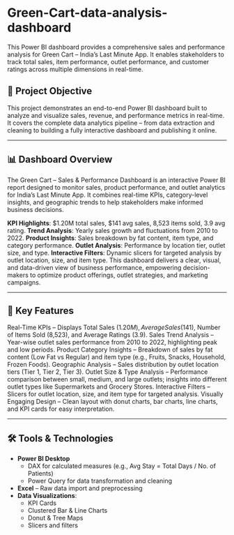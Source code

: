 # Green-Cart-data-analysis-dashboard
This Power BI dashboard provides a comprehensive sales and performance analysis for Green Cart – India’s Last Minute App. It enables stakeholders to track total sales, item performance, outlet performance, and customer ratings across multiple dimensions in real-time.
## 📌 Project Objective

This project demonstrates an end-to-end Power BI dashboard built to analyze and visualize sales, revenue, and performance metrics in real-time.
It covers the complete data analytics pipeline – from data extraction and cleaning to building a fully interactive dashboard and publishing it online.

---

## 📊 Dashboard Overview

The Green Cart – Sales & Performance Dashboard is an interactive Power BI report designed to monitor sales, product performance, and outlet analytics for India’s Last Minute App.
It combines real-time KPIs, category-level insights, and geographic trends to help stakeholders make informed business decisions.

**KPI Highlights**: $1.20M total sales, $141 avg sales, 8,523 items sold, 3.9 avg rating.
**Trend Analysis**: Yearly sales growth and fluctuations from 2010 to 2022.
**Product Insights**: Sales breakdown by fat content, item type, and category performance.
**Outlet Analysis**: Performance by location tier, outlet size, and type.
**Interactive Filters**: Dynamic slicers for targeted analysis by outlet location, size, and item type.
This dashboard delivers a clear, visual, and data-driven view of business performance, empowering decision-makers to optimize product offerings, outlet strategies, and marketing campaigns.

---

## 🚀 Key Features

Real-Time KPIs – Displays Total Sales ($1.20M), Average Sales ($141), Number of Items Sold (8,523), and Average Ratings (3.9).
Sales Trend Analysis – Year-wise outlet sales performance from 2010 to 2022, highlighting peak and low periods.
Product Category Insights – Breakdown of sales by fat content (Low Fat vs Regular) and item type (e.g., Fruits, Snacks, Household, Frozen Foods).
Geographic Analysis – Sales distribution by outlet location tiers (Tier 1, Tier 2, Tier 3).
Outlet Size & Type Analysis – Performance comparison between small, medium, and large outlets; insights into different outlet types like Supermarkets and Grocery Stores.
Interactive Filters – Slicers for outlet location, size, and item type for targeted analysis.
Visually Engaging Design – Clean layout with donut charts, bar charts, line charts, and KPI cards for easy interpretation.

---

## 🛠 Tools & Technologies

- **Power BI Desktop**
  - DAX for calculated measures (e.g., Avg Stay = Total Days / No. of Patients)
  - Power Query for data transformation and cleaning
- **Excel** – Raw data import and preprocessing
- **Data Visualizations**:
  - KPI Cards
  - Clustered Bar & Line Charts
  - Donut & Tree Maps
  - Slicers and filters




